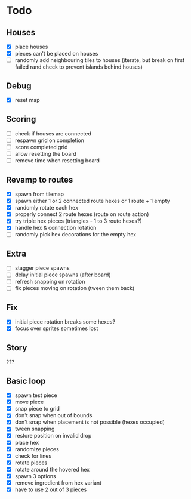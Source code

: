 # Todo

## Houses

- [x] place houses
- [x] pieces can't be placed on houses
- [ ] randomly add neighbouring tiles to houses (iterate, but break on first failed rand check to prevent islands behind houses)

## Debug

- [x] reset map

## Scoring

- [ ] check if houses are connected
- [ ] respawn grid on completion
- [ ] score completed grid
- [ ] allow resetting the board
- [ ] remove time when resetting board

## Revamp to routes

- [x] spawn from tilemap
- [x] spawn either 1 or 2 connected route hexes or 1 route + 1 empty
- [x] randomly rotate each hex
- [x] properly connect 2 route hexes (route on route action)
- [x] try triple hex pieces (triangles - 1 to 3 route hexes?)
- [x] handle hex & connection rotation
- [ ] randomly pick hex decorations for the empty hex

## Extra

- [ ] stagger piece spawns
- [ ] delay initial piece spawns (after board)
- [ ] refresh snapping on rotation
- [ ] fix pieces moving on rotation (tween them back)

## Fix

- [x] initial piece rotation breaks some hexes?
- [x] focus over sprites sometimes lost

## Story

???

## Basic loop

- [x] spawn test piece
- [x] move piece
- [x] snap piece to grid
- [x] don't snap when out of bounds
- [x] don't snap when placement is not possible (hexes occupied)
- [x] tween snapping
- [x] restore position on invalid drop
- [x] place hex
- [x] randomize pieces
- [x] check for lines
- [x] rotate pieces
- [x] rotate around the hovered hex
- [x] spawn 3 options
- [x] remove ingredient from hex variant
- [x] have to use 2 out of 3 pieces
